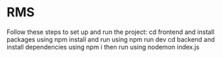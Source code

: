 # RMS

Follow these steps to set up and run the project:
cd frontend and install packages using npm install and run using npm run dev 
cd backend and install dependencies using npm i then run using nodemon index.js
